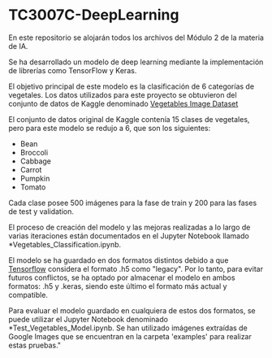 # TC3007C-DeepLearning
En este repositorio se alojarán todos los archivos del Módulo 2 de la materia de IA.

Se ha desarrollado un modelo de deep learning mediante la implementación de librerías como TensorFlow y Keras.

El objetivo principal de este modelo es la clasificación de 6 categorías de vegetales. Los datos utilizados para este proyecto se obtuvieron del conjunto de datos de Kaggle denominado [Vegetables Image Dataset](https://www.kaggle.com/datasets/misrakahmed/vegetable-image-dataset)

El conjunto de datos original de Kaggle contenía 15 clases de vegetales, pero para este modelo se redujo a 6, que son los siguientes:
* Bean
* Broccoli
* Cabbage
* Carrot
* Pumpkin
* Tomato

Cada clase posee 500 imágenes para la fase de train y 200 para las fases de test y validation.

El proceso de creación del modelo y las mejoras realizadas a lo largo de varias iteraciones están documentados en el Jupyter Notebook llamado *Vegetables_Classification.ipynb.

El modelo se ha guardado en dos formatos distintos debido a que [Tensorflow](https://www.tensorflow.org/tutorials/keras/save_and_load?hl=es-419) considera el formato .h5 como "legacy". Por lo tanto, para evitar futuros conflictos, se ha optado por almacenar el modelo en ambos formatos: .h5 y .keras, siendo este último el formato más actual y compatible.

Para evaluar el modelo guardado en cualquiera de estos dos formatos, se puede utilizar el Jupyter Notebook denominado *Test_Vegetables_Model.ipynb. Se han utilizado imágenes extraídas de Google Images que se encuentran en la carpeta 'examples' para realizar estas pruebas."